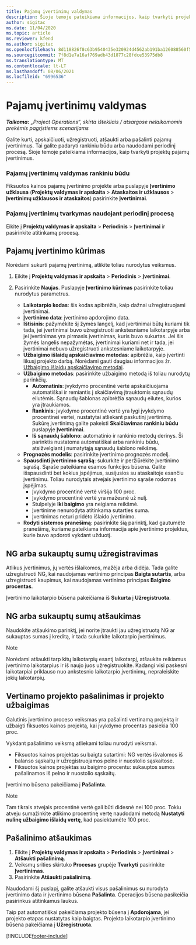 ```yaml
---
title: Pajamų įvertinimų valdymas
description: Šioje temoje pateikiama informacijos, kaip tvarkyti projektų pajamų įvertinimus.
author: sigitac
ms.date: 11/04/2020
ms.topic: article
ms.reviewer: kfend
ms.author: sigitac
ms.openlocfilehash: 8d118826f8c63b9540435e320924d4562ab191ba126088560f5def1c1ff0b908
ms.sourcegitcommit: 7f8d1e7a16af769adb43d1877c28fdce53975db8
ms.translationtype: MT
ms.contentlocale: lt-LT
ms.lasthandoff: 08/06/2021
ms.locfileid: "6996536"
---
```

# <a name="manage-revenue-estimates"></a>Pajamų įvertinimų valdymas

_**Taikoma:** „Project Operations“, skirta ištekliais / atsargose nelaikomomis prekėmis pagrįstiems scenarijams_

Galite kurti, apskaičiuoti, užregistruoti, atšaukti arba pašalinti pajamų įvertinimus. Tai galite padaryti rankiniu būdu arba naudodami periodinį procesą. Šioje temoje pateikiama informacijos, kaip tvarkyti projektų pajamų įvertinimus.

### <a name="manage-revenue-estimates-manually"></a>Pajamų įvertinimų valdymas rankiniu būdu

Fiksuotos kainos pajamų įvertinimo projekte arba puslapyje **Įvertinimo užklausa** (**Projektų valdymas ir apskaita** > **Ataskaitos ir užklausos** > **Įvertinimų užklausos ir ataskaitos**) pasirinkite **Įvertinimai**.

### <a name="manage-revenue-estimates-using-a-periodic-process"></a>Pajamų įvertinimų tvarkymas naudojant periodinį procesą

Eikite į **Projektų valdymas ir apskaita** > **Periodinis** > **Įvertinimai** ir pasirinkite atitinkamą procesą.

## <a name="create-a-revenue-estimate"></a>Pajamų įvertinimo kūrimas

Norėdami sukurti pajamų įvertinimą, atlikite toliau nurodytus veiksmus. 

1. Eikite į **Projektų valdymas ir apskaita** > **Periodinis** > **Įvertinimai**.
2. Pasirinkite **Naujas**. Puslapyje **Įvertinimo kūrimas** pasirinkite toliau nurodytus parametrus.

   - **Laikotarpio kodas**: šis kodas apibrėžia, kaip dažnai užregistruojami įvertinimai.
   - **Įvertinimo data**: įvertinimo apdorojimo data.
   - **Ištisinis**: pažymėkite šį žymės langelį, kad įvertinimai būtų kuriami tik tada, jei įvertinimai buvo užregistruoti ankstesniame laikotarpyje arba jei įvertinimas yra pirmasis įvertinimas, kuris buvo sukurtas. Jei šis žymės langelis nepažymėtas, įvertinimai kuriami net ir tada, jei įvertinimai nebuvo užregistruoti ankstesniame laikotarpyje.
   - **Užbaigimo išlaidų apskaičiavimo metodas**: apibrėžia, kaip įvertinti likusį projekto darbą. Norėdami gauti daugiau informacijos žr. [Užbaigimo išlaidų apskaičiavimo metodai](cost-complete-methods.md).
   - **Užbaigimo metodas**: pasirinkite užbaigimo metodą iš toliau nurodytų parinkčių.
     - **Automatinis**: įvykdymo procentinė vertė apskaičiuojama automatiškai ir remiantis į skaičiavimą įtrauktomis sąnaudų eilutėmis. Sąnaudų šablonas apibrėžia sąnaudų eilutes, kurios yra įtraukiamos.
     - **Rankinis**: įvykdymo procentinė vertė yra lygi įvykdymo procentinei vertei, nustatytai atliekant paskutinį įvertinimą. Sukūrę įvertinimą galite pakeisti **Skaičiavimas rankiniu būdu** puslapyje **Įvertinimai**.
     - **Iš sąnaudų šablono**: automatinio ir rankinio metodų derinys. Ši parinktis nustatoma automatiškai arba rankiniu būdu, atsižvelgiant į numatytąją sąnaudų šablono reikšmę.
   - **Prognozės modelis**: pasirinkite įvertinimo prognozės modelį.
   - **Spausdinti įvertinimo sąrašą**: sukurkite ir peržiūrėkite įvertinimo sąrašą. Sąraše pateikiama esamos funkcijos būsena. Galite išspausdinti bet kokius įspėjimus, susijusios su ataskaitoje esančiu įvertinimu. Toliau nurodytais atvejais įvertinimo sąraše rodomas įspėjimas.
     - Įvykdymo procentinė vertė viršija 100 proc.
     - Įvykdymo procentinė vertė yra mažesnė už nulį.
     - Stulpelyje **Iki baigimo** yra neigiama reikšmė.
     - Įvertinime nenurodyta atitinkama sutarties suma.
     - Įvertinimas neturi pridėto išlaido įvertinimo.
   - **Rodyti sistemos pranešimą**: pasirinkite šią parinktį, kad gautumėte pranešimą, kuriame pateikiama informacija apie įvertinimo projektus, kurie buvo apdoroti vykdant užduotį.


## <a name="post-wip-or-accruals"></a>NG arba sukauptų sumų užregistravimas

Atlikus įvertinimus, jų vertės išlaikomos, mažėja arba didėja. Tada galite užregistruoti NG, kai naudojamas vertinimo principas **Baigta sutartis**, arba užregistruoti kaupimus, kai naudojamas vertinimo principas **Baigimo procentas**.
  
Įvertinimo laikotarpio būsena pakeičiama iš **Sukurta** į **Užregistruota**.

## <a name="reverse-wip-or-accruals"></a>NG arba sukauptų sumų atšaukimas

Naudokite atšaukimo parinktį, jei norite įtraukti jau užregistruotą NG ar sukauptas sumas į kreditą, ir tada sukurkite laikotarpio įvertinimus.

> [!NOTE]
> Norėdami atšaukti tarp kitų laikotarpių esantį laikotarpį, atšaukite reikiamus įvertinimo laikotarpius ir iš naujo juos užregistruokite. Kadangi visi paskesni laikotarpiai priklauso nuo ankstesnio laikotarpio įvertinimų, nepraleiskite jokių laikotarpių.

## <a name="eliminate-the-estimate-project-and-finish-the-project"></a>Vertinamo projekto pašalinimas ir projekto užbaigimas

Galutinis įvertinimo proceso veiksmas yra pašalinti vertinamą projektą ir užbaigti fiksuotos kainos projektą, kai įvykdymo procentas pasiekia 100 proc.

Vykdant pašalinimo veiksmą atliekami toliau nurodyti veiksmai.

- Fiksuotos kainos projektas su baigta sutartimi: NG vertės išvalomos iš balanso sąskaitų ir užregistruojamos pelno ir nuostolio sąskaitose.
- Fiksuotos kainos projektas su baigimo procentu: sukauptos sumos pašalinamos iš pelno ir nuostolio sąskaitų.

Įvertinimo būsena pakeičiama į **Pašalinta**.

> [!NOTE]
> Tam tikrais atvejais procentinė vertė gali būti didesnė nei 100 proc. Tokiu atveju sumažinkite atlikimo procentinę vertę naudodami metodą **Nustatyti nulinę užbaigimo išlaidų vertę**, kad pasiektumėte 100 proc.

## <a name="reverse-elimination"></a>Pašalinimo atšaukimas

1. Eikite į **Projektų valdymas ir apskaita** > **Periodinis** > **Įvertinimai** > **Atšaukti pašalinimą**. 
2. Veiksmų srities skirtuko **Procesas** grupėje **Tvarkyti** pasirinkite **Įvertinimas**. 
3. Pasirinkite **Atšaukti pašalinimą**.

Naudodami šį puslapį, galite atšaukti visus pašalinimus su nurodyta įvertinimo data ir įvertinimo būsena **Pašalinta**. Operacijos būsena pasikeičia pasirinkus atitinkamus laukus.

Taip pat automatiškai pakeičiama projekto būsena į **Apdorojama**, jei projekto etapas nustatytas kaip baigtas. Projekto laikotarpio įvertinimo būsena pakeičiama į **Užregistruota**.


[!INCLUDE[footer-include](../includes/footer-banner.md)]